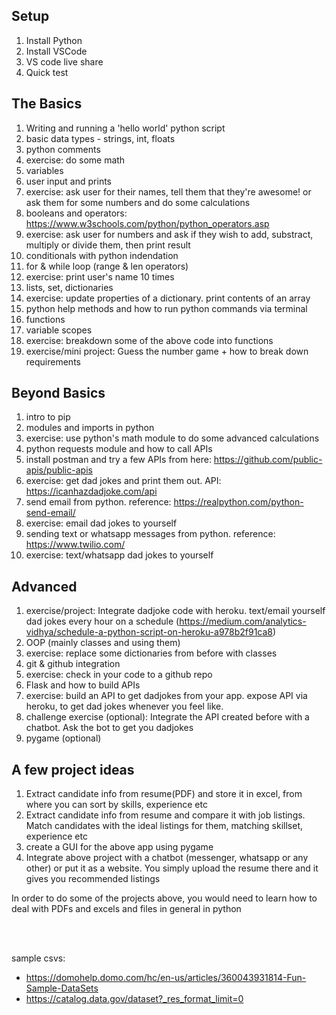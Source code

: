 

## Setup
1. Install Python
2. Install VSCode
3. VS code live share
3. Quick test

## The Basics
1. Writing and running a 'hello world' python script
2. basic data types - strings, int, floats
3. python comments
4. exercise: do some math
5. variables
6. user input and prints
7. exercise: ask user for their names, tell them that they're awesome! or ask them for some numbers and do some calculations
8. booleans and operators: https://www.w3schools.com/python/python_operators.asp
9. exercise: ask user for numbers and ask if they wish to add, substract, multiply or divide them, then print result
10. conditionals with python indendation
11. for & while loop (range & len operators)
12. exercise: print user's name 10 times
13. lists, set, dictionaries
14. exercise: update properties of a dictionary. print contents of an array
15. python help methods and how to run python commands via terminal
16. functions
17. variable scopes
18. exercise: breakdown some of the above code into functions
19. exercise/mini project: Guess the number game + how to break down requirements

## Beyond Basics
1. intro to pip
2. modules and imports in python
3. exercise: use python's math module to do some advanced calculations
4. python requests module and how to call APIs
5. install postman and try a few APIs from here: https://github.com/public-apis/public-apis
6. exercise: get dad jokes and print them out. API: https://icanhazdadjoke.com/api
7. send email from python. reference: https://realpython.com/python-send-email/
8. exercise: email dad jokes to yourself
9. sending text or whatsapp messages from python. reference: https://www.twilio.com/
10. exercise: text/whatsapp dad jokes to yourself


## Advanced
1. exercise/project: Integrate dadjoke code with heroku. text/email yourself dad jokes every hour on a schedule (https://medium.com/analytics-vidhya/schedule-a-python-script-on-heroku-a978b2f91ca8)
2. OOP (mainly classes and using them)
3. exercise: replace some dictionaries from before with classes
4. git & github integration
5. exercise: check in your code to a github repo
6. Flask and how to build APIs
7. exercise: build an API to get dadjokes from your app. expose API via heroku, to get dad jokes whenever you feel like. 
8. challenge exercise (optional): Integrate the API created before with a chatbot. Ask the bot to get you dadjokes
9. pygame (optional)

## A few project ideas
1. Extract candidate info from resume(PDF) and store it in excel, from where you can sort by skills, experience etc
2. Extract candidate info from resume and compare it with job listings. Match candidates with the ideal listings for them, matching skillset, experience etc
3. create a GUI for the above app using pygame
4. Integrate above project with a chatbot (messenger, whatsapp or any other) or put it as a website. You simply upload the resume there and it gives you recommended listings

In order to do some of the projects above, you would need to learn how to deal with PDFs and excels and files in general in python


</br></br>


sample csvs:
- https://domohelp.domo.com/hc/en-us/articles/360043931814-Fun-Sample-DataSets
- https://catalog.data.gov/dataset?_res_format_limit=0
